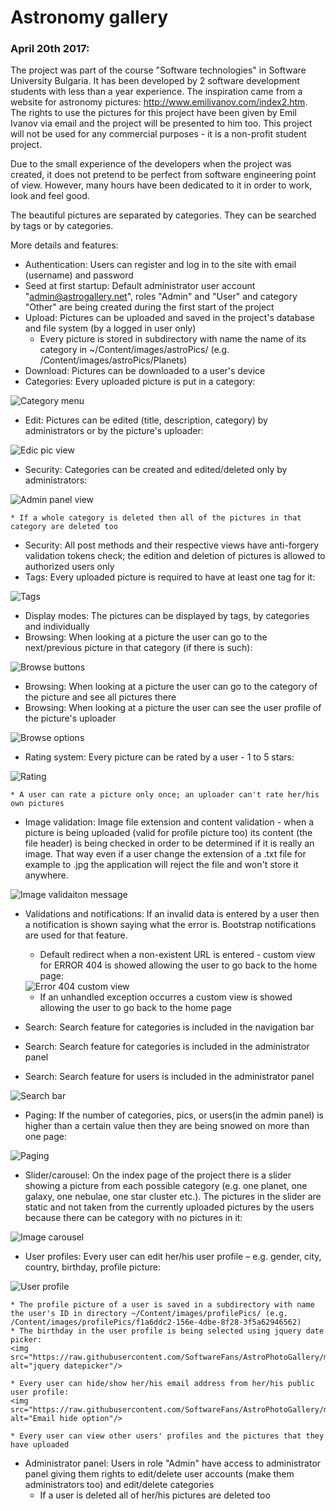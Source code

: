 # Astronomy gallery

### April 20th 2017:

The project was part of the course "Software technologies" in Software University Bulgaria. It has been developed by 2 software development students with less than a year experience. The inspiration came from a website for astronomy pictures: <a href="http://www.emilivanov.com/index2.htm" target="_blank">http://www.emilivanov.com/index2.htm</a>. The rights to use the pictures for this project have been given by Emil Ivanov via email and the project will be presented to him too. This project will not be used for any commercial purposes - it is a non-profit student project.

Due to the small experience of the developers when the project was created, it does not pretend to be perfect from software engineering point of view. However, many hours have been dedicated to it in order to work, look and feel good.

The beautiful pictures are separated by categories. They can be searched by tags or by categories.

More details and features:

- Authentication: Users can register and log in to the site with email (username) and password
- Seed at first startup: Default administrator user account "admin@astrogallery.net", roles "Admin" and "User" and category "Other" are being created during the first start of the project 
- Upload: Pictures can be uploaded and saved in the project's database and file system (by a logged in user only)
	* Every picture is stored in subdirectory with name the name of its category in ~/Content/images/astroPics/ (e.g. /Content/images/astroPics/Planets)
- Download: Pictures can be downloaded to a user's device
- Categories: Every uploaded picture is put in a category:
<img src="https://raw.githubusercontent.com/SoftwareFans/AstroPhotoGallery/master/RepoPics/categories.jpg" alt="Category menu"/>

- Edit: Pictures can be edited (title, description, category) by administrators or by the picture's uploader:
<img src="https://raw.githubusercontent.com/SoftwareFans/AstroPhotoGallery/master/RepoPics/edit.JPG" alt="Edic pic view"/>

- Security: Categories can be created and edited/deleted only by administrators:
<img src="https://raw.githubusercontent.com/SoftwareFans/AstroPhotoGallery/master/RepoPics/category%20edit%20admin.JPG" alt="Admin panel view"/>

	* If a whole category is deleted then all of the pictures in that category are deleted too
- Security: All post methods and their respective views have anti-forgery validation tokens check; the edition and deletion of pictures is allowed to authorized users only
- Tags: Every uploaded picture is required to have at least one tag for it:
<img src="https://raw.githubusercontent.com/SoftwareFans/AstroPhotoGallery/master/RepoPics/tags.JPG" alt="Tags"/>

- Display modes: The pictures can be displayed by tags, by categories and individually
- Browsing: When looking at a picture the user can go to the next/previous picture in that category (if there is such):
<img src="https://raw.githubusercontent.com/SoftwareFans/AstroPhotoGallery/master/RepoPics/browsing%20next%20prev.JPG" alt="Browse buttons"/>

- Browsing: When looking at a picture the user can go to the category of the picture and see all pictures there
- Browsing: When looking at a picture the user can see the user profile of the picture's uploader
<img src="https://raw.githubusercontent.com/SoftwareFans/AstroPhotoGallery/master/RepoPics/browsing%20category%20uploader.JPG" alt="Browse options"/>

- Rating system: Every picture can be rated by a user - 1 to 5 stars:
<img src="https://raw.githubusercontent.com/SoftwareFans/AstroPhotoGallery/master/RepoPics/rating.JPG" alt="Rating"/>

	* A user can rate a picture only once; an uploader can't rate her/his own pictures
- Image validation: Image file extension and content validation - when a picture is being uploaded (valid for profile picture too) its content (the file header) is being checked in order to be determined if it is really an image. That way even if a user change the extension of a .txt file for example to .jpg the application will reject the file and won't store it anywhere.
<img src="https://raw.githubusercontent.com/SoftwareFans/AstroPhotoGallery/master/RepoPics/pic%20validation.JPG" alt="Image validaiton message"/>

- Validations and notifications: If an invalid data is entered by a user then a notification is shown saying what the error is. Bootstrap notifications are used for that feature.
	* Default redirect when a non-existent URL is entered - custom view for ERROR 404 is showed allowing the user to go back to the home page:
	<img src="https://raw.githubusercontent.com/SoftwareFans/AstroPhotoGallery/master/RepoPics/error404%20custom%20view.JPG" alt="Error 404 custom view"/>
	
	* If an unhandled exception occurres a custom view is showed allowing the user to go back to the home page
- Search: Search feature for categories is included in the navigation bar 
- Search: Search feature for categories is included in the administrator panel 
- Search: Search feature for users is included in the administrator panel
<img src="https://raw.githubusercontent.com/SoftwareFans/AstroPhotoGallery/master/RepoPics/search.JPG" alt="Search bar"/>

- Paging: If the number of categories, pics, or users(in the admin panel) is higher than a certain value then they are being snowed on more than one page:
<img src="https://raw.githubusercontent.com/SoftwareFans/AstroPhotoGallery/master/RepoPics/paging.JPG" alt="Paging"/>

- Slider/carousel: On the index page of the project there is a slider showing a picture from each possible category (e.g. one planet, one galaxy, one nebulae, one star cluster etc.). The pictures in the slider are static and not taken from the currently uploaded pictures by the users because there can be category with no pictures in it:
<img src="https://raw.githubusercontent.com/SoftwareFans/AstroPhotoGallery/master/RepoPics/slider.JPG" alt="Image carousel"/>

- User profiles: Every user can edit her/his user profile – e.g. gender, city, country, birthday, profile picture:
<img src="https://raw.githubusercontent.com/SoftwareFans/AstroPhotoGallery/master/RepoPics/profile.JPG" alt="User profile"/>

	* The profile picture of a user is saved in a subdirectory with name the user's ID in directory ~/Content/images/profilePics/ (e.g. /Content/images/profilePics/f1a6ddc2-156e-4dbe-8f28-3f5a62946562)
	* The birthday in the user profile is being selected using jquery date picker:
	<img src="https://raw.githubusercontent.com/SoftwareFans/AstroPhotoGallery/master/RepoPics/birthday%20date%20picker.JPG" alt="jquery datepicker"/>
	
	* Every user can hide/show her/his email address from her/his public user profile:
	<img src="https://raw.githubusercontent.com/SoftwareFans/AstroPhotoGallery/master/RepoPics/email.JPG" alt="Email hide option"/>
	
	* Every user can view other users' profiles and the pictures that they have uploaded
- Administrator panel: Users in role "Admin" have access to administrator panel giving them rights to edit/delete user accounts (make them administrators too) and edit/delete categories
	* If a user is deleted all of her/his pictures are deleted too



